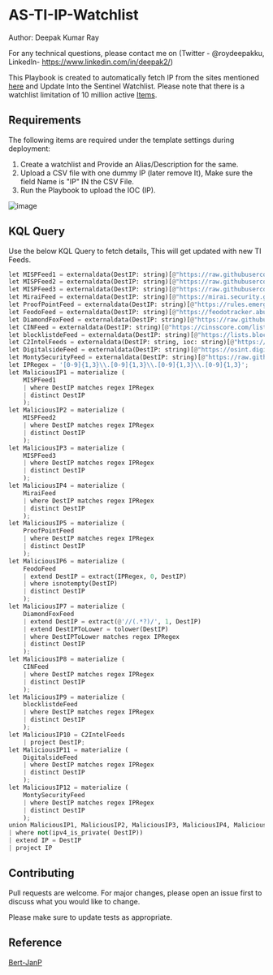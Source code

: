# AS-TI-IP-Watchlist
Author: Deepak Kumar Ray 

For any technical questions, please contact me on (Twitter - @roydeepakku, Linkedln- https://www.linkedin.com/in/deepak2/)

This Playbook is created to automatically fetch IP from the sites mentioned [here](https://github.com/Bert-JanP/Open-Source-Threat-Intel-Feeds) and Update Into the Sentinel Watchlist.
Please note that there is a watchlist limitation of 10 million active [Items](https://learn.microsoft.com/en-us/azure/sentinel/sentinel-service-limits#watchlist-limits).


## Requirements

The following items are required under the template settings during deployment: 

1. Create a watchlist and Provide an Alias/Description for the same.
2. Upload a CSV file with one dummy IP (later remove It), Make sure the field Name is "IP" IN the CSV File.
3. Run the Playbook to upload the IOC (IP).

![image](https://github.com/deepakray184/Sentinel-Playbooks/assets/22987796/f2d3c002-7790-4205-a163-b468ecbe39bd)


## KQL Query

Use the below KQL Query to fetch details, This will get updated with new TI Feeds.


```python
let MISPFeed1 = externaldata(DestIP: string)[@"https://raw.githubusercontent.com/stamparm/ipsum/master/levels/7.txt"] with (format="txt", ignoreFirstRecord=True);
let MISPFeed2 = externaldata(DestIP: string)[@"https://raw.githubusercontent.com/stamparm/ipsum/master/levels/6.txt"] with (format="txt", ignoreFirstRecord=True);
let MISPFeed3 = externaldata(DestIP: string)[@"https://raw.githubusercontent.com/stamparm/ipsum/master/levels/8.txt"] with (format="txt", ignoreFirstRecord=True);
let MiraiFeed = externaldata(DestIP: string)[@"https://mirai.security.gives/data/ip_list.txt"] with (format="txt", ignoreFirstRecord=True);
let ProofPointFeed = externaldata(DestIP: string)[@"https://rules.emergingthreats.net/blockrules/compromised-ips.txt"] with (format="txt", ignoreFirstRecord=True);
let FeodoFeed = externaldata(DestIP: string)[@"https://feodotracker.abuse.ch/downloads/ipblocklist.csv"] with (format="txt", ignoreFirstRecord=True);
let DiamondFoxFeed = externaldata(DestIP: string)[@"https://raw.githubusercontent.com/pan-unit42/iocs/master/diamondfox/diamondfox_panels.txt"] with (format="txt", ignoreFirstRecord=True);
let CINFeed = externaldata(DestIP: string)[@"https://cinsscore.com/list/ci-badguys.txt"] with (format="txt", ignoreFirstRecord=True);
let blocklistdeFeed = externaldata(DestIP: string)[@"https://lists.blocklist.de/lists/all.txt"] with (format="txt", ignoreFirstRecord=True);
let C2IntelFeeds = externaldata(DestIP: string, ioc: string)[@"https://raw.githubusercontent.com/drb-ra/C2IntelFeeds/master/feeds/IPC2s-30day.csv"] with (format="csv", ignoreFirstRecord=True);
let DigitalsideFeed = externaldata(DestIP: string)[@"https://osint.digitalside.it/Threat-Intel/lists/latestips.txt"] with (format="txt", ignoreFirstRecord=True);
let MontySecurityFeed = externaldata(DestIP: string)[@"https://raw.githubusercontent.com/montysecurity/C2-Tracker/main/data/all.txt"] with (format="txt", ignoreFirstRecord=True);
let IPRegex = '[0-9]{1,3}\\.[0-9]{1,3}\\.[0-9]{1,3}\\.[0-9]{1,3}';
let MaliciousIP1 = materialize (
    MISPFeed1 
    | where DestIP matches regex IPRegex
    | distinct DestIP
    );
let MaliciousIP2 = materialize (
    MISPFeed2 
    | where DestIP matches regex IPRegex
    | distinct DestIP
    );
let MaliciousIP3 = materialize (
    MISPFeed3 
    | where DestIP matches regex IPRegex
    | distinct DestIP
    );
let MaliciousIP4 = materialize (
    MiraiFeed 
    | where DestIP matches regex IPRegex
    | distinct DestIP
    );
let MaliciousIP5 = materialize (
    ProofPointFeed 
    | where DestIP matches regex IPRegex
    | distinct DestIP
    );
let MaliciousIP6 = materialize (
    FeodoFeed 
    | extend DestIP = extract(IPRegex, 0, DestIP)
    | where isnotempty(DestIP)
    | distinct DestIP
    );
let MaliciousIP7 = materialize (
    DiamondFoxFeed 
    | extend DestIP = extract(@'//(.*?)/', 1, DestIP)
    | extend DestIPToLower = tolower(DestIP)
    | where DestIPToLower matches regex IPRegex
    | distinct DestIP
    );
let MaliciousIP8 = materialize (
    CINFeed 
    | where DestIP matches regex IPRegex
    | distinct DestIP
    );
let MaliciousIP9 = materialize (
    blocklistdeFeed 
    | where DestIP matches regex IPRegex
    | distinct DestIP
    );
let MaliciousIP10 = C2IntelFeeds
    | project DestIP;
let MaliciousIP11 = materialize (
    DigitalsideFeed
    | where DestIP matches regex IPRegex
    | distinct DestIP
    );
let MaliciousIP12 = materialize (
    MontySecurityFeed
    | where DestIP matches regex IPRegex
    | distinct DestIP
    );
union MaliciousIP1, MaliciousIP2, MaliciousIP3, MaliciousIP4, MaliciousIP5, MaliciousIP6, MaliciousIP7, MaliciousIP8, MaliciousIP9, MaliciousIP10, MaliciousIP11, MaliciousIP12
| where not(ipv4_is_private( DestIP))
| extend IP = DestIP
| project IP
```

## Contributing

Pull requests are welcome. For major changes, please open an issue first
to discuss what you would like to change.

Please make sure to update tests as appropriate.

## Reference

[Bert-JanP](https://github.com/Bert-JanP/Open-Source-Threat-Intel-Feeds)
